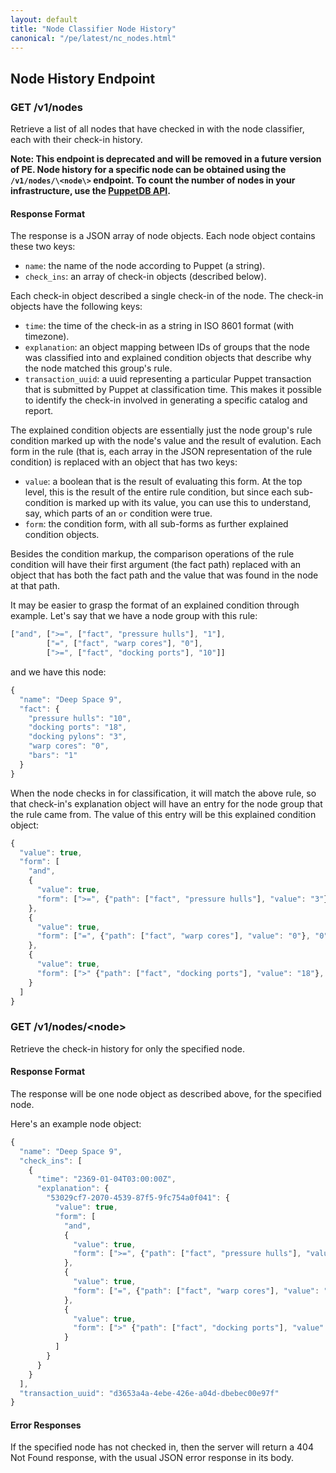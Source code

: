```yaml
---
layout: default
title: "Node Classifier Node History"
canonical: "/pe/latest/nc_nodes.html"
---
```


## Node History Endpoint

### GET /v1/nodes

Retrieve a list of all nodes that have checked in with the node classifier, each with their check-in history.

**Note: This endpoint is deprecated and will be removed in a future version of PE. Node history for a specific node can be obtained using the `/v1/nodes/\<node\>` endpoint. To count the number of nodes in your infrastructure, use the [PuppetDB API](/puppetdb/3.2/api/query/v4/nodes.html).**

#### Response Format

The response is a JSON array of node objects.
Each node object contains these two keys:

* `name`: the name of the node according to Puppet (a string).
* `check_ins`: an array of check-in objects (described below).

Each check-in object described a single check-in of the node.
The check-in objects have the following keys:

* `time`: the time of the check-in as a string in ISO 8601 format (with timezone).
* `explanation`: an object mapping between IDs of groups that the node was classified into and explained condition objects that describe why the node matched this group's rule.
* `transaction_uuid`: a uuid representing a particular Puppet transaction that is submitted by Puppet at classification time.
                      This makes it possible to identify the check-in involved in generating a specific catalog and report.

The explained condition objects are essentially just the node group's rule condition marked up with the node's value and the result of evalution.
Each form in the rule (that is, each array in the JSON representation of the rule condition) is replaced with an object that has two keys:

* `value`: a boolean that is the result of evaluating this form.
           At the top level, this is the result of the entire rule condition, but since each sub-condition is marked up with its value, you can use this to understand, say, which parts of an `or` condition were true.
* `form`: the condition form, with all sub-forms as further explained condition objects.

Besides the condition markup, the comparison operations of the rule condition will have their first argument (the fact path) replaced with an object that has both the fact path and the value that was found in the node at that path.

It may be easier to grasp the format of an explained condition through example.
Let's say that we have a node group with this rule:

~~~ javascript
["and", [">=", ["fact", "pressure hulls"], "1"],
        ["=", ["fact", "warp cores"], "0"],
        [">=", ["fact", "docking ports"], "10"]]
~~~

and we have this node:

~~~ javascript
{
  "name": "Deep Space 9",
  "fact": {
    "pressure hulls": "10",
    "docking ports": "18",
    "docking pylons": "3",
    "warp cores": "0",
    "bars": "1"
  }
}
~~~

When the node checks in for classification, it will match the above rule, so that check-in's explanation object will have an entry for the node group that the rule came from.
The value of this entry will be this explained condition object:

~~~ javascript
{
  "value": true,
  "form": [
    "and",
    {
      "value": true,
      "form": [">=", {"path": ["fact", "pressure hulls"], "value": "3"}, "1"]
    },
    {
      "value": true,
      "form": ["=", {"path": ["fact", "warp cores"], "value": "0"}, "0"]
    },
    {
      "value": true,
      "form": [">" {"path": ["fact", "docking ports"], "value": "18"}, "9"]
    }
  ]
}
~~~

### GET /v1/nodes/\<node\>

Retrieve the check-in history for only the specified node.

#### Response Format

The response will be one node object as described above, for the specified node.

Here's an example node object:

~~~ javascript
{
  "name": "Deep Space 9",
  "check_ins": [
    {
      "time": "2369-01-04T03:00:00Z",
      "explanation": {
        "53029cf7-2070-4539-87f5-9fc754a0f041": {
          "value": true,
          "form": [
            "and",
            {
              "value": true,
              "form": [">=", {"path": ["fact", "pressure hulls"], "value": "3"}, "1"]
            },
            {
              "value": true,
              "form": ["=", {"path": ["fact", "warp cores"], "value": "0"}, "0"]
            },
            {
              "value": true,
              "form": [">" {"path": ["fact", "docking ports"], "value": "18"}, "9"]
            }
          ]
        }
      }
    }
  ],
  "transaction_uuid": "d3653a4a-4ebe-426e-a04d-dbebec00e97f"
}
~~~

#### Error Responses

If the specified node has not checked in, then the server will return a 404 Not Found response, with the usual JSON error response in its body.
